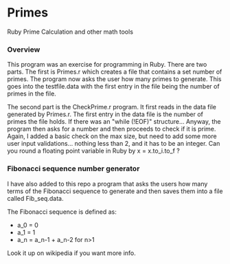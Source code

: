 # Primes
Ruby Prime Calculation and other math tools

### Overview
This program was an exercise for programming in Ruby.  There are two parts.  The first is Primes.r which creates a file that contains a set number of primes.  The program now asks the user how many primes to generate.  This goes into the testfile.data with the first entry in the file being the number of primes in the file.

The second part is the CheckPrime.r program.  It first reads in the data file generated by Primes.r.  The first entry in the data file is the number of primes the file holds.  If there was an "while (!EOF)" structure...
Anyway, the program then asks for a number and then proceeds to check if it is prime.  Again, I added a basic check on the max size, but need to add some more user input validations... nothing less than 2, and it has to be an integer.
Can you round a floating point variable in Ruby by x = x.to_i.to_f ?

### Fibonacci sequence number generator

I have also added to this repo a program that asks the users how many terms of the Fibonacci sequence to generate and then saves them into a file called Fib_seq.data.

The Fibonacci sequence is defined as:
* a_0 = 0
* a_1 = 1
* a_n = a_n-1 + a_n-2 for n>1

Look it up on wikipedia if you want more info.
